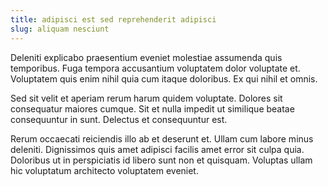 ```yaml
---
title: adipisci est sed reprehenderit adipisci
slug: aliquam nesciunt
---
```


Deleniti explicabo praesentium eveniet molestiae assumenda quis temporibus. Fuga tempora accusantium voluptatem dolor voluptate et. Voluptatem quis enim nihil quia cum itaque doloribus. Ex qui nihil et omnis.

Sed sit velit et aperiam rerum harum quidem voluptate. Dolores sit consequatur maiores cumque. Sit et nulla impedit ut similique beatae consequuntur in sunt. Delectus et consequuntur est.

Rerum occaecati reiciendis illo ab et deserunt et. Ullam cum labore minus deleniti. Dignissimos quis amet adipisci facilis amet error sit culpa quia. Doloribus ut in perspiciatis id libero sunt non et quisquam. Voluptas ullam hic voluptatum architecto voluptatem eveniet.
